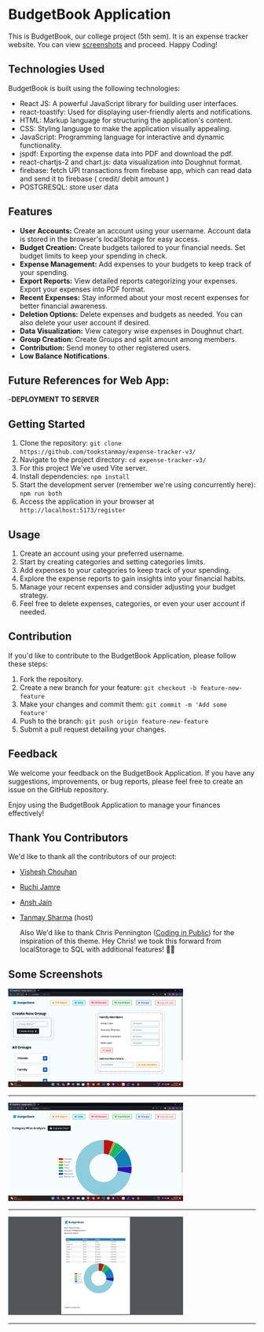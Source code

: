 # BudgetBook Application

This is BudgetBook, our college project (5th sem). It is an expense tracker website. You can view [screenshots](https://github.com/tookstanmay/expense-tracker-v3/tree/master/screenshots) and proceed.
Happy Coding!

## Technologies Used

BudgetBook is built using the following technologies:

- React JS: A powerful JavaScript library for building user interfaces.
- react-toastify: Used for displaying user-friendly alerts and notifications.
- HTML: Markup language for structuring the application's content.
- CSS: Styling language to make the application visually appealing.
- JavaScript: Programming language for interactive and dynamic functionality.
- jspdf: Exporting the expense data into PDF and download the pdf.
- react-chartjs-2 and chart.js: data visualization into Doughnut format.
- firebase: fetch UPI transactions from firebase app, which can read data and send it to firebase ( credit/ debit amount )
- POSTGRESQL: store user data

## Features

- **User Accounts:** Create an account using your username. Account data is stored in the browser's localStorage for easy access.
- **Budget Creation:** Create budgets tailored to your financial needs. Set budget limits to keep your spending in check.
- **Expense Management:** Add expenses to your budgets to keep track of your spending.
- **Export Reports:** View detailed reports categorizing your expenses. Export your expenses into PDF format.
- **Recent Expenses:** Stay informed about your most recent expenses for better financial awareness.
- **Deletion Options:** Delete expenses and budgets as needed. You can also delete your user account if desired.
- **Data Visualization:** View category wise expenses in Doughnut chart.
- **Group Creation:** Create Groups and split amount among members.
- **Contribution:** Send money to other registered users.
- **Low Balance Notifications**.
  
## Future References for Web App: 

-**DEPLOYMENT TO SERVER**

## Getting Started

1. Clone the repository: `git clone https://github.com/tookstanmay/expense-tracker-v3/`
2. Navigate to the project directory: `cd expense-tracker-v3/`
3. For this project We've used Vite server.
4. Install dependencies: `npm install`
5. Start the development server (remember we're using concurrently here): `npm run both`
6. Access the application in your browser at `http://localhost:5173/register`

## Usage

1. Create an account using your preferred username.
2. Start by creating categories and setting categories limits.
3. Add expenses to your categories to keep track of your spending.
4. Explore the expense reports to gain insights into your financial habits.
5. Manage your recent expenses and consider adjusting your budget strategy.
6. Feel free to delete expenses, categories, or even your user account if needed.

## Contribution

If you'd like to contribute to the BudgetBook Application, please follow these steps:

1. Fork the repository.
2. Create a new branch for your feature: `git checkout -b feature-new-feature`
3. Make your changes and commit them: `git commit -m 'Add some feature'`
4. Push to the branch: `git push origin feature-new-feature`
5. Submit a pull request detailing your changes.

## Feedback

We welcome your feedback on the BudgetBook Application. If you have any suggestions, improvements, or bug reports, please feel free to create an issue on the GitHub repository.

Enjoy using the BudgetBook Application to manage your finances effectively!

## Thank You Contributors

We'd like to thank all the contributors of our project:
- [Vishesh Chouhan](https://github.com/VisheshChouhan)
- [Ruchi Jamre](https://github.com/Ruchi12390)
- [Ansh Jain](https://github.com/AnshJain2033)
- [Tanmay Sharma](https://github.com/tookstanmay) (host)

  Also We'd like to thank Chris Pennington ([Coding in Public](https://github.com/coding-in-public)) for the inspiration of this theme. Hey Chris! we took this forward from localStorage to SQL with additional features! 🥳🥳

## Some Screenshots
<img src="screenshots/Group_Modal.png" height="200px"> <hr>
<img src="screenshots/Data.png" height="200px"> <hr>
<img src="screenshots/PDF.png" height="200px"> <hr>
